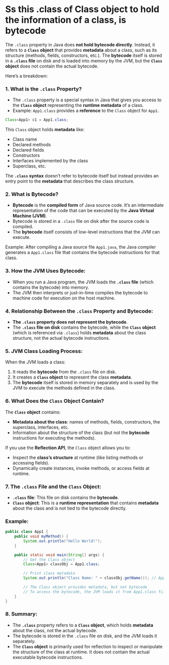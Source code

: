 # Ss this .class of Class  object  to hold the information of a class, is bytecode

The `.class` property in Java does **not hold bytecode directly**. Instead, it refers to a **`Class` object** that provides **metadata** about a class, such as its structure (methods, fields, constructors, etc.). The **bytecode** itself is stored in a **`.class` file** on disk and is loaded into memory by the JVM, but the **`Class` object** does not contain the actual bytecode.

Here’s a breakdown:

### 1. **What is the `.class` Property?**
   - The `.class` property is a special syntax in Java that gives you access to the **`Class` object** representing the **runtime metadata** of a class.
   - Example: `App1.class` provides a **reference** to the `Class` object for `App1`.

   ```java
   Class<App1> c1 = App1.class;
   ```

   This `Class` object holds **metadata** like:
   - Class name
   - Declared methods
   - Declared fields
   - Constructors
   - Interfaces implemented by the class
   - Superclass, etc.

   The **`.class` syntax** doesn’t refer to bytecode itself but instead provides an entry point to the **metadata** that describes the class structure.

### 2. **What is Bytecode?**
   - **Bytecode** is the **compiled form** of Java source code. It’s an intermediate representation of the code that can be executed by the **Java Virtual Machine (JVM)**.
   - Bytecode is stored in a `.class` file on disk after the source code is compiled.
   - The **bytecode** itself consists of low-level instructions that the JVM can execute.

   Example: After compiling a Java source file `App1.java`, the Java compiler generates a `App1.class` file that contains the bytecode instructions for that class.

### 3. **How the JVM Uses Bytecode**:
   - When you run a Java program, the JVM loads the **`.class` file** (which contains the bytecode) into memory.
   - The JVM then interprets or just-in-time compiles the bytecode to machine code for execution on the host machine.

### 4. **Relationship Between the `.class` Property and Bytecode**:
   - **The `.class` property does not represent the bytecode**.
   - The **`.class` file on disk** contains the bytecode, while the **`Class` object** (which is referenced via `.class`) holds **metadata** about the class structure, not the actual bytecode instructions.

### 5. **JVM Class Loading Process**:
   When the JVM loads a class:
   1. It reads the **bytecode** from the `.class` file on disk.
   2. It creates a **`Class` object** to represent the class **metadata**.
   3. The **bytecode** itself is stored in memory separately and is used by the JVM to execute the methods defined in the class.

### 6. **What Does the `Class` Object Contain?**
   The **`Class` object** contains:
   - **Metadata about the class**: names of methods, fields, constructors, the superclass, interfaces, etc.
   - Information about the structure of the class (but not the **bytecode** instructions for executing the methods).
   
   If you use the **Reflection API**, the `Class` object allows you to:
   - Inspect the **class’s structure** at runtime (like listing methods or accessing fields).
   - Dynamically create instances, invoke methods, or access fields at runtime.

### 7. **The `.class` File and the `Class` Object**:
   - **`.class` file**: This file on disk contains the **bytecode**.
   - **`Class` object**: This is a **runtime representation** that contains **metadata** about the class and is not tied to the bytecode directly.

### Example:

```java
public class App1 {
    public void myMethod() {
        System.out.println("Hello World!");
    }

    public static void main(String[] args) {
        // Get the Class object
        Class<App1> classObj = App1.class;

        // Print class metadata
        System.out.println("Class Name: " + classObj.getName()); // App1

        // The Class object provides metadata, but not bytecode
        // To access the bytecode, the JVM loads it from App1.class file at runtime.
    }
}
```

### 8. **Summary**:
- The **`.class`** property refers to a **`Class` object**, which holds **metadata** about the class, not the actual bytecode.
- The bytecode is stored in the `.class` file on disk, and the JVM loads it separately.
- The **`Class` object** is primarily used for reflection to inspect or manipulate the structure of the class at runtime. It does not contain the actual executable bytecode instructions.
